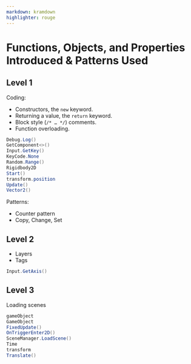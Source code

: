 ```yaml
---
markdown: kramdown
highlighter: rouge
---
```

# Functions, Objects, and Properties Introduced & Patterns Used

## Level 1

Coding:
* Constructors, the `new` keyword.
* Returning a value, the `return` keyword.
* Block style (`/* … */`) comments.
* Function overloading.

```csharp
Debug.Log()
GetComponent<>()
Input.GetKey()
KeyCode.None
Random.Range()
Rigidbody2D
Start()
transform.position
Update()
Vector2()
```

Patterns:
* Counter pattern
* Copy, Change, Set

## Level 2

* Layers
* Tags

```csharp
Input.GetAxis()
```

## Level 3

Loading scenes

```csharp
gameObject
GameObject
FixedUpdate()
OnTriggerEnter2D()
SceneManager.LoadScene()
Time
transform
Translate()
```
